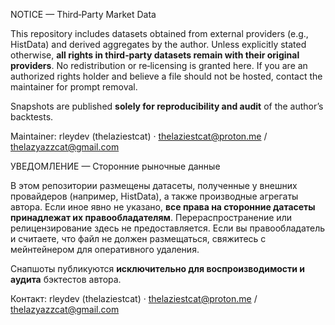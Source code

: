 NOTICE — Third‑Party Market Data

This repository includes datasets obtained from external providers (e.g., HistData) and derived aggregates by the author.
Unless explicitly stated otherwise, **all rights in third‑party datasets remain with their original providers**.
No redistribution or re‑licensing is granted here. If you are an authorized rights holder and believe a file should not
be hosted, contact the maintainer for prompt removal.

Snapshots are published **solely for reproducibility and audit** of the author’s backtests.

Maintainer: rleydev (thelaziestcat) · thelaziestcat@proton.me / thelazyazzcat@gmail.com



УВЕДОМЛЕНИЕ — Сторонние рыночные данные

В этом репозитории размещены датасеты, полученные у внешних провайдеров (например, HistData), а также производные агрегаты автора.
Если иное явно не указано, **все права на сторонние датасеты принадлежат их правообладателям**.
Перераспространение или релицензирование здесь не предоставляется. Если вы правообладатель и считаете, что файл не должен
размещаться, свяжитесь с мейнтейнером для оперативного удаления.

Снапшоты публикуются **исключительно для воспроизводимости и аудита** бэктестов автора.

Контакт: rleydev (thelaziestcat) · thelaziestcat@proton.me / thelazyazzcat@gmail.com
